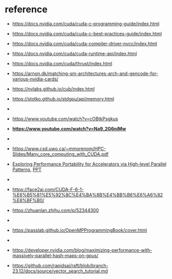 # reference
- https://docs.nvidia.com/cuda/cuda-c-programming-guide/index.html
- https://docs.nvidia.com/cuda/cuda-c-best-practices-guide/index.html
- https://docs.nvidia.com/cuda/cuda-compiler-driver-nvcc/index.html
- https://docs.nvidia.com/cuda/cuda-runtime-api/index.html
- https://docs.nvidia.com/cuda/thrust/index.html
- https://arnon.dk/matching-sm-architectures-arch-and-gencode-for-various-nvidia-cards/
- https://nvlabs.github.io/cub/index.html
- https://stotko.github.io/stdgpu/api/memory.html
- 
- https://www.youtube.com/watch?v=cOBtkPsgkus
- **https://www.youtube.com/watch?v=Na9_2G6niMw**
- 
- https://www.csd.uwo.ca/~mmorenom/HPC-Slides/Many_core_computing_with_CUDA.pdf
- [Exploring Performance Portability for Accelerators via High-level Parallel Patterns](https://scholar.google.com/citations?view_op=view_citation&hl=en&user=4Ab_NBkAAAAJ&citation_for_view=4Ab_NBkAAAAJ:hqOjcs7Dif8C), [PPT](https://pdfs.semanticscholar.org/b34a/f7c4739d622379fa31a1e88155335061c1b1.pdf)

-
- https://face2ai.com/CUDA-F-6-1-%E6%B5%81%E5%92%8C%E4%BA%8B%E4%BB%B6%E6%A6%82%E8%BF%B0/
- https://zhuanlan.zhihu.com/p/52344300
- 
- https://passlab.github.io/OpenMPProgrammingBook/cover.html
- 

- https://developer.nvidia.com/blog/maximizing-performance-with-massively-parallel-hash-maps-on-gpus/

- https://github.com/rapidsai/raft/blob/branch-23.12/docs/source/vector_search_tutorial.md